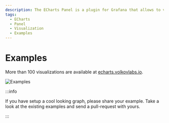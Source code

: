 ```yaml
---
description: The ECharts Panel is a plugin for Grafana that allows to visualize Apache ECharts on your Grafana dashboard.
tags:
  - ECharts
  - Panel
  - Visualization
  - Examples
---
```


# Examples

More than 100 visualizations are available at [echarts.volkovlabs.io](https://echarts.volkovlabs.io).

![Examples](https://github.com/VolkovLabs/volkovlabs-echarts-panel/raw/main/src/img/examples.png)

:::info

If you have setup a cool looking graph, please share your example. Take a look at the existing examples and send a pull-request with yours.

:::

